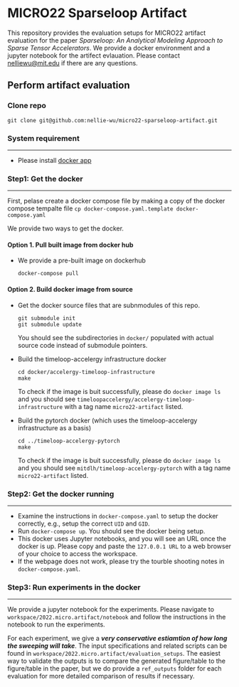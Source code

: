 # MICRO22 Sparseloop Artifact

This repository provides the evaluation setups for MICRO22 artifact evaluation for the paper *Sparseloop: An Analytical Modeling Approach to Sparse Tensor Accelerators*. We provide a docker environment and a jupyter notebook for the artifect evlauation. Please contact nelliewu@mit.edu if there are any questions.

## Perform artifact evaluation

### Clone repo

```
git clone git@github.com:nellie-wu/micro22-sparseloop-artifact.git
```

### System requirement
---------------------
- Please install [docker app](https://www.docker.com/products/docker-desktop/)


### Step1: Get the docker
---------------------

First, pelase create a docker compose file by making a copy of the docker compose tempalte file `cp docker-compose.yaml.template docker-compose.yaml` 

We provide two ways to get the docker.

#### Option 1. Pull built image from docker hub
- We provide a pre-built image on dockerhub
  ```
  docker-compose pull
  ```

#### Option 2. Build docker image from source
- Get the docker source files that are subnmodules of this repo.
  ```
  git submodule init
  git submodule update
  ```
  You should see the subdirectories in `docker/` populated with actual source code instead of submodule pointers.
  
- Build the timeloop-accelergy infrastructure docker
  ```
  cd docker/accelergy-timeloop-infrastructure
  make
  ```
  To check if the image is buit successfully, please do `docker image ls` and you should see `timeloopaccelergy/accelergy-timeloop-infrastructure` with a tag name `micro22-artifact` listed.
  
- Build the pytorch docker (which uses the timeloop-accelergy infrastructure as a basis)
  ```
  cd ../timeloop-accelergy-pytorch
  make
  ```
  To check if the image is buit successfully, please do `docker image ls` and you should see `mitdlh/timeloop-accelergy-pytorch` with a tag name `micro22-artifact` listed. 

### Step2: Get the docker running
--------------------

- Examine the instructions in `docker-compose.yaml` to setup the docker correctly, e.g., setup the correct `UID` and `GID`.
- Run `docker-compose up`. You should see the docker being setup.
- This docker uses Jupyter notebooks, and you will see an URL once the docker is up. Please copy and paste the `127.0.0.1 URL`
to a web browser of your choice to access the workspace. 
- If the webpage does not work, please try the tourble shooting notes in `docker-compose.yaml`.

### Step3: Run experiments in the docker
--------------------

We provide a jupyter notebook for the experiments.  Please navigate to `workspace/2022.micro.artifact/notebook` and follow the instructions in the notebook to run the experiments. 

For each experiment, we give a ***very conservative estiamtion of how long the sweeping will take***. The input specifications and related scripts can be found in `workspace/2022.micro.artifact/evaluation_setups`. The easiest way to validate the outputs is to compare the generated figure/table to the figure/table in the paper, but we do provide a `ref_outputs` folder for each evaluation for more detailed comparison of results if necessary.
